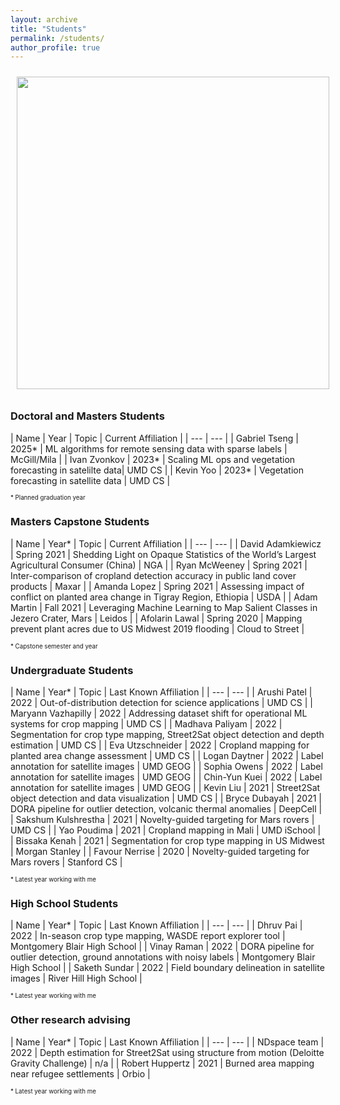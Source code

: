 ```yaml
---
layout: archive
title: "Students"
permalink: /students/
author_profile: true
---
```


<img style="float: center; padding: 10px 10px 10px 10px;" src="http://hannah-rae.github.io/images/group_zoom.jpg" width=500>

### Doctoral and Masters Students

| Name | Year | Topic | Current Affiliation |
| --- | --- |
| Gabriel Tseng | 2025\* | ML algorithms for remote sensing data with sparse labels | McGill/Mila |
| Ivan Zvonkov | 2023\* | Scaling ML ops and vegetation forecasting in satelilte data| UMD CS |
| Kevin Yoo | 2023\* | Vegetation forecasting in satellite data | UMD CS |

<sub><sup>\* Planned graduation year</sup></sub>

### Masters Capstone Students

| Name | Year\* | Topic | Current Affiliation |
| --- | --- |
| David Adamkiewicz | Spring 2021 | Shedding Light on Opaque Statistics of the World’s Largest Agricultural Consumer (China) | NGA |
| Ryan McWeeney | Spring 2021 | Inter-comparison of cropland detection accuracy in public land cover products | Maxar |
| Amanda Lopez | Spring 2021 | Assessing impact of conflict on planted area change in Tigray Region, Ethiopia | USDA |
| Adam Martin | Fall 2021 | Leveraging Machine Learning to Map Salient Classes in Jezero Crater, Mars | Leidos |
| Afolarin Lawal | Spring 2020 | Mapping prevent plant acres due to US Midwest 2019 flooding | Cloud to Street |

<sub><sup>\* Capstone semester and year</sup></sub>

### Undergraduate Students

| Name | Year\* | Topic | Last Known Affiliation |
| --- | --- |
| Arushi Patel | 2022 | Out-of-distribution detection for science applications | UMD CS |
| Maryann Vazhapilly | 2022 | Addressing dataset shift for operational ML systems for crop mapping | UMD CS |
| Madhava Paliyam | 2022 | Segmentation for crop type mapping, Street2Sat object detection and depth estimation | UMD CS |
| Eva Utzschneider | 2022 | Cropland mapping for planted area change assessment | UMD CS |
| Logan Daytner | 2022 | Label annotation for satellite images | UMD GEOG |
| Sophia Owens | 2022 | Label annotation for satellite images | UMD GEOG |
| Chin-Yun Kuei | 2022 | Label annotation for satellite images | UMD GEOG |
| Kevin Liu | 2021 | Street2Sat object detection and data visualization | UMD CS |
| Bryce Dubayah | 2021 | DORA pipeline for outlier detection, volcanic thermal anomalies | DeepCell |
| Sakshum Kulshrestha | 2021 | Novelty-guided targeting for Mars rovers | UMD CS |
| Yao Poudima | 2021 | Cropland mapping in Mali | UMD iSchool |
| Bissaka Kenah | 2021 | Segmentation for crop type mapping in US Midwest | Morgan Stanley |
| Favour Nerrise | 2020 | Novelty-guided targeting for Mars rovers | Stanford CS |

<sub><sup>\* Latest year working with me</sup></sub>

### High School Students

| Name | Year\* | Topic | Last Known Affiliation |
| --- | --- |
| Dhruv Pai | 2022 | In-season crop type mapping, WASDE report explorer tool | Montgomery Blair High School |
| Vinay Raman | 2022 | DORA pipeline for outlier detection, ground annotations with noisy labels | Montgomery Blair High School |
| Saketh Sundar | 2022 | Field boundary delineation in satellite images | River Hill High School |

<sub><sup>\* Latest year working with me</sup></sub>

### Other research advising

| Name | Year\* | Topic | Last Known Affiliation |
| --- | --- |
| NDspace team | 2022 | Depth estimation for Street2Sat using structure from motion (Deloitte Gravity Challenge) | n/a |
| Robert Huppertz | 2021 | Burned area mapping near refugee settlements | Orbio |

<sub><sup>\* Latest year working with me</sup></sub>